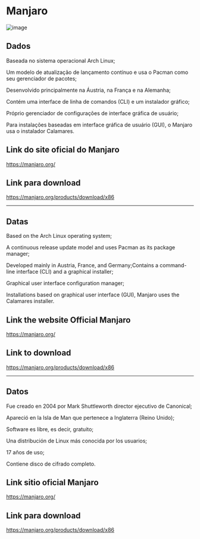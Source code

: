 
# Manjaro



![image](https://github.com/user-attachments/assets/5ae42fce-23b2-4dad-8ef4-3ce9049a6023)



## Dados

<p>Baseada no sistema operacional Arch Linux;</p>
<p>Um modelo de atualização de lançamento contínuo e usa o Pacman como seu gerenciador de pacotes;</p>
<p>Desenvolvido principalmente na Áustria, na França e na Alemanha;</p>
<p>Contém uma interface de linha de comandos (CLI) e um instalador gráfico;</p>
<p>Próprio gerenciador de configurações de interface gráfica de usuário;</p>
<p>Para instalações baseadas em interface gráfica de usuário (GUI), o Manjaro usa o instalador Calamares.</p>

## Link do site oficial do Manjaro

https://manjaro.org/

## Link para download


https://manjaro.org/products/download/x86
 
--------------------------------------------------------------------------------------------------------------------------------
##  Datas


<p>Based on the Arch Linux operating system;</p>
<p>A continuous release update model and uses Pacman as its package manager;</p>
<p>Developed mainly in Austria, France, and Germany;Contains a command-line interface (CLI) and a graphical installer;</p>
<p>Graphical user interface configuration manager;</p>
<p>Installations based on graphical user interface (GUI), Manjaro uses the Calamares installer.</p>

 
## Link the website Official  Manjaro
https://manjaro.org/

 ## Link to download 

https://manjaro.org/products/download/x86

--------------------------------------------------------------------------------------------------------------------------------

## Datos


<p>Fue creado en 2004 por Mark Shuttleworth director ejecutivo de Canonical;</p>

<p>Apareció en la Isla de Man que pertenece a Inglaterra (Reino Unido);</p>

<p>Software es libre, es decir, gratuito;</p>

<p>Una distribución de Linux más conocida por los usuarios;</p>

<p>17 años de uso;</p>

<p>Contiene disco de cifrado completo.</p>


## Link sitio oficial  Manjaro

https://manjaro.org/


 ## Link para download 
 
https://manjaro.org/products/download/x86

